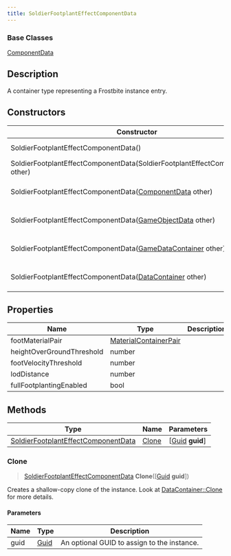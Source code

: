 ```yaml
---
title: SoldierFootplantEffectComponentData
---
```

### Base Classes

[ComponentData](ComponentData)

## Description

A container type representing a Frostbite instance entry.

## Constructors

| Constructor                                                                                    | Description                                                                                                                                                   |
| ---------------------------------------------------------------------------------------------- | ------------------------------------------------------------------------------------------------------------------------------------------------------------- |
| SoldierFootplantEffectComponentData()                                                          | Create a new instance of this container type.                                                                                                                 |
| SoldierFootplantEffectComponentData(SoldierFootplantEffectComponentData other)                 | Create a reference copy of an instance of the same type.                                                                                                      |
| SoldierFootplantEffectComponentData([ComponentData](ComponentData) other)                      | Upcast an instance of type [ComponentData](ComponentData) to [SoldierFootplantEffectComponentData](SoldierFootplantEffectComponentData).                      |
| SoldierFootplantEffectComponentData([GameObjectData](GameObjectData) other)                    | Upcast an instance of type [GameObjectData](GameObjectData) to [SoldierFootplantEffectComponentData](SoldierFootplantEffectComponentData).                    |
| SoldierFootplantEffectComponentData([GameDataContainer](GameDataContainer) other)              | Upcast an instance of type [GameDataContainer](GameDataContainer) to [SoldierFootplantEffectComponentData](SoldierFootplantEffectComponentData).              |
| SoldierFootplantEffectComponentData([DataContainer](/vext/ref/shared/class/datacontainer) other) | Upcast an instance of type [DataContainer](/vext/ref/shared/class/datacontainer) to [SoldierFootplantEffectComponentData](SoldierFootplantEffectComponentData). |

## Properties

| Name                      | Type                                           | Description |
| ------------------------- | ---------------------------------------------- | ----------- |
| footMaterialPair          | [MaterialContainerPair](MaterialContainerPair) |             |
| heightOverGroundThreshold | number                                         |             |
| footVelocityThreshold     | number                                         |             |
| lodDistance               | number                                         |             |
| fullFootplantingEnabled   | bool                                           |             |

## Methods

| Type                                                                       | Name            | Parameters                                     |
| -------------------------------------------------------------------------- | --------------- | ---------------------------------------------- |
| [SoldierFootplantEffectComponentData](SoldierFootplantEffectComponentData) | [Clone](#clone) | \[[Guid](/vext/ref/shared/class/guid) **guid**\] |

### Clone

> [SoldierFootplantEffectComponentData](SoldierFootplantEffectComponentData) **Clone**(\[[Guid](/vext/ref/shared/class/guid) **guid**\])

Creates a shallow-copy clone of the instance. Look at [DataContainer::Clone](/vext/ref/shared/class/datacontainer#clone) for more details.

#### Parameters

| Name | Type         | Description                                 |
| ---- | ------------ | ------------------------------------------- |
| guid | [Guid](Guid) | An optional GUID to assign to the instance. |
